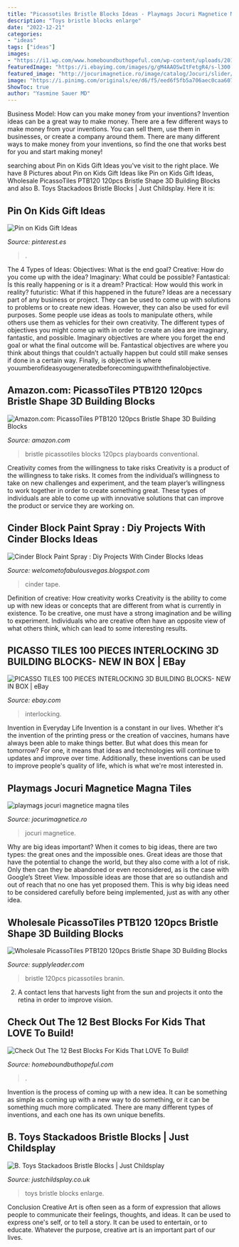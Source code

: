 ```yaml
---
title: "Picassotiles Bristle Blocks Ideas - Playmags Jocuri Magnetice Magna Tiles"
description: "Toys bristle blocks enlarge"
date: "2022-12-21"
categories:
- "ideas"
tags: ["ideas"]
images:
- "https://i1.wp.com/www.homeboundbuthopeful.com/wp-content/uploads/2018/06/0531a.jpg?w=3510"
featuredImage: "https://i.ebayimg.com/images/g/gM4AAOSwItFetgR4/s-l300.jpg"
featured_image: "http://jocurimagnetice.ro/image/catalog/Jocuri/slider/1.jpg"
image: "https://i.pinimg.com/originals/ee/d6/f5/eed6f5fb5a706aec0caa6074dc1e773e.jpg"
ShowToc: true
author: "Yasmine Sauer MD"
---
```



Business Model: How can you make money from your inventions?
Invention ideas can be a great way to make money. There are a few different ways to make money from your inventions. You can sell them, use them in businesses, or create a company around them. There are many different ways to make money from your inventions, so find the one that works best for you and start making money!

	

		
searching about Pin on Kids Gift Ideas you've visit to the right place. We have 8 Pictures about Pin on Kids Gift Ideas like Pin on Kids Gift Ideas, Wholesale PicassoTiles PTB120 120pcs Bristle Shape 3D Building Blocks and also B. Toys Stackadoos Bristle Blocks | Just Childsplay. Here it is:
		
    
## Pin On Kids Gift Ideas

<img loading=lazy src="https://i.pinimg.com/originals/ee/d6/f5/eed6f5fb5a706aec0caa6074dc1e773e.jpg" onerror="this.onerror=null;this.src='https://tse2.mm.bing.net/th?id=OIP.ybKGBF-412Uh6UuEN3sdMwHaE4&amp;pid=15.1';" alt="Pin on Kids Gift Ideas">

_Source: pinterest.es_

>. 

	

The 4 Types of Ideas: Objectives: What is the end goal? Creative: How do you come up with the idea? Imaginary: What could be possible? Fantastical: Is this really happening or is it a dream? Practical: How would this work in reality? futuristic: What if this happened in the future?
Ideas are a necessary part of any business or project. They can be used to come up with solutions to problems or to create new ideas. However, they can also be used for evil purposes. Some people use ideas as tools to manipulate others, while others use them as vehicles for their own creativity. 
The different types of objectives you might come up with in order to create an idea are imaginary, fantastic, and possible. Imaginary objectives are where you forget the end goal or what the final outcome will be. Fantastical objectives are where you think about things that couldn’t actually happen but could still make senses if done in a certain way. Finally, is objective is where youumberofideasyougeneratedbeforecomingupwiththefinalobjective.

    
## Amazon.com: PicassoTiles PTB120 120pcs Bristle Shape 3D Building Blocks

<img loading=lazy src="https://m.media-amazon.com/images/S/aplus-media/vc/76b9742f-6444-4050-a77e-8b6c0b143d86._SR150,300_.jpg" onerror="this.onerror=null;this.src='https://tse1.mm.bing.net/th?id=OIP.k-MWlrQ3al-Wito1QAh0WgAAAA&amp;pid=15.1';" alt="Amazon.com: PicassoTiles PTB120 120pcs Bristle Shape 3D Building Blocks">

_Source: amazon.com_

>bristle picassotiles blocks 120pcs playboards conventional. 

	

Creativity comes from the willingness to take risks
Creativity is a product of the willingness to take risks. It comes from the individual’s willingness to take on new challenges and experiment, and the team player’s willingness to work together in order to create something great. These types of individuals are able to come up with innovative solutions that can improve the product or service they are working on.

    
## Cinder Block Paint Spray : Diy Projects With Cinder Blocks Ideas

<img loading=lazy src="https://i.ytimg.com/vi/Kx8X-zj-_oY/maxresdefault.jpg" onerror="this.onerror=null;this.src='https://tse1.mm.bing.net/th?id=OIP.btYORIG8l99zPB_3odTntAHaEK&amp;pid=15.1';" alt="Cinder Block Paint Spray : Diy Projects With Cinder Blocks Ideas">

_Source: welcometofabulousvegas.blogspot.com_

>cinder tape. 

	

Definition of creative: How creativity works
Creativity is the ability to come up with new ideas or concepts that are different from what is currently in existence. To be creative, one must have a strong imagination and be willing to experiment. Individuals who are creative often have an opposite view of what others think, which can lead to some interesting results.

    
## PICASSO TILES 100 PIECES INTERLOCKING 3D BUILDING BLOCKS- NEW IN BOX | EBay

<img loading=lazy src="https://i.ebayimg.com/images/g/gM4AAOSwItFetgR4/s-l300.jpg" onerror="this.onerror=null;this.src='https://tse2.mm.bing.net/th?id=OIP.ySSwbUZlZIUUBCYwNZZ6HgAAAA&amp;pid=15.1';" alt="PICASSO TILES 100 PIECES INTERLOCKING 3D BUILDING BLOCKS- NEW IN BOX | eBay">

_Source: ebay.com_

>interlocking. 

	

Invention in Everyday Life
Invention is a constant in our lives. Whether it's the invention of the printing press or the creation of vaccines, humans have always been able to make things better. But what does this mean for tomorrow? For one, it means that ideas and technologies will continue to updates and improve over time. Additionally, these inventions can be used to improve people's quality of life, which is what we're most interested in.

    
## Playmags Jocuri Magnetice Magna Tiles

<img loading=lazy src="http://jocurimagnetice.ro/image/catalog/Jocuri/slider/1.jpg" onerror="this.onerror=null;this.src='https://tse3.mm.bing.net/th?id=OIP.zneFohTkERyMdbMIEq-DdwHaDk&amp;pid=15.1';" alt="playmags jocuri magnetice magna tiles">

_Source: jocurimagnetice.ro_

>jocuri magnetice. 

	

Why are big ideas important?
When it comes to big ideas, there are two types: the great ones and the impossible ones. Great ideas are those that have the potential to change the world, but they also come with a lot of risk. Only then can they be abandoned or even reconsidered, as is the case with Google’s Street View. Impossible ideas are those that are so outlandish and out of reach that no one has yet proposed them. This is why big ideas need to be considered carefully before being implemented, just as with any other idea.

    
## Wholesale PicassoTiles PTB120 120pcs Bristle Shape 3D Building Blocks

<img loading=lazy src="https://supplyleader.com/attach_files/204468/7748d56d5fb926fe4e6b4389b8d1a24e.jpg" onerror="this.onerror=null;this.src='https://tse2.mm.bing.net/th?id=OIP.c-DxJWDnfEI4rKVQBjU-8AHaHc&amp;pid=15.1';" alt="Wholesale PicassoTiles PTB120 120pcs Bristle Shape 3D Building Blocks">

_Source: supplyleader.com_

>bristle 120pcs picassotiles branin. 

	

2. A contact lens that harvests light from the sun and projects it onto the retina in order to improve vision.

    
## Check Out The 12 Best Blocks For Kids That LOVE To Build!

<img loading=lazy src="https://i1.wp.com/www.homeboundbuthopeful.com/wp-content/uploads/2018/06/0531a.jpg?w=3510" onerror="this.onerror=null;this.src='https://tse4.mm.bing.net/th?id=OIP.DkBEYB0v1QWCDEHYITF_-AHaFS&amp;pid=15.1';" alt="Check Out The 12 Best Blocks For Kids That LOVE To Build!">

_Source: homeboundbuthopeful.com_

>. 

	

Invention is the process of coming up with a new idea. It can be something as simple as coming up with a new way to do something, or it can be something much more complicated. There are many different types of inventions, and each one has its own unique benefits.

    
## B. Toys Stackadoos Bristle Blocks | Just Childsplay

<img loading=lazy src="https://www.justchildsplay.co.uk/resources/i.aspx?p=/ProductImage/productImage/7187/PopupImagePreset/JC8515---2-stackadoos-2.jpg" onerror="this.onerror=null;this.src='https://tse1.mm.bing.net/th?id=OIP.0H01gIm1hWkm6QmJg9Z1ugHaHv&amp;pid=15.1';" alt="B. Toys Stackadoos Bristle Blocks | Just Childsplay">

_Source: justchildsplay.co.uk_

>toys bristle blocks enlarge. 

	

Conclusion
Creative Art is often seen as a form of expression that allows people to communicate their feelings, thoughts, and ideas. It can be used to express one's self, or to tell a story. It can be used to entertain, or to educate. Whatever the purpose, creative art is an important part of our lives.

